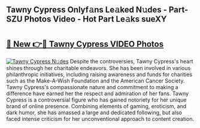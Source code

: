 ## Tawny Cypress Onlyf𝚊ns Le𝚊ked N𝚞des - Part-SZU Photos Video - Hot Part Le𝚊ks sueXY

# <h2><a href="http://ab73364.deff.icu/?id=Tawny+Cypress">🔗 New 👉🔴 Tawny Cypress VIDEO Photos</a></h2>

[![Tawny Cypress N𝚞des](https://i.imgur.com/rIISA9y.gif)](http://ab73364.deff.icu/?id=Tawny+Cypress)
Despite the controversies, Tawny Cypress's heart shines through her charitable endeavors. She has been involved in various philanthropic initiatives, including raising awareness and funds for charities such as the Make-A-Wish Foundation and the American Cancer Society. Tawny Cypress's compassionate nature and commitment to making a difference have earned her the respect and admiration of her fans. Tawny Cypress is a controversial figure who has gained notoriety for her unique brand of online presence. Combining elements of gaming, eroticism, and dark humor, she has amassed a large and dedicated following, but also faced intense criticism for her unconventional approach to content creation.
